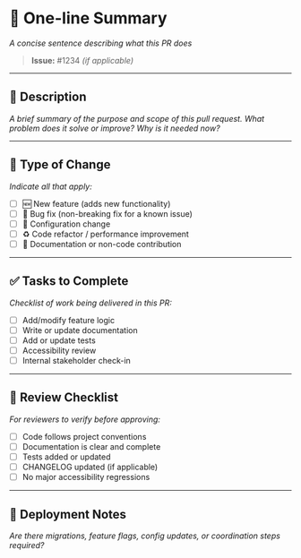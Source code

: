 # 📝 One-line Summary

*A concise sentence describing what this PR does*

> **Issue:** #1234 *(if applicable)*

---

## 📖 Description

*A brief summary of the purpose and scope of this pull request. What problem does it solve or improve? Why is it needed now?*

---

## 🔧 Type of Change

*Indicate all that apply:*

* [ ] 🆕 New feature (adds new functionality)
* [ ] 🐛 Bug fix (non-breaking fix for a known issue)
* [ ] 🔧 Configuration change
* [ ] ♻️ Code refactor / performance improvement
* [ ] 📝 Documentation or non-code contribution

---

## ✅ Tasks to Complete

*Checklist of work being delivered in this PR:*

* [ ] Add/modify feature logic
* [ ] Write or update documentation
* [ ] Add or update tests
* [ ] Accessibility review
* [ ] Internal stakeholder check-in

---

## 👀 Review Checklist

*For reviewers to verify before approving:*

* [ ] Code follows project conventions
* [ ] Documentation is clear and complete
* [ ] Tests added or updated
* [ ] CHANGELOG updated (if applicable)
* [ ] No major accessibility regressions

---

## 🚀 Deployment Notes

*Are there migrations, feature flags, config updates, or coordination steps required?*

